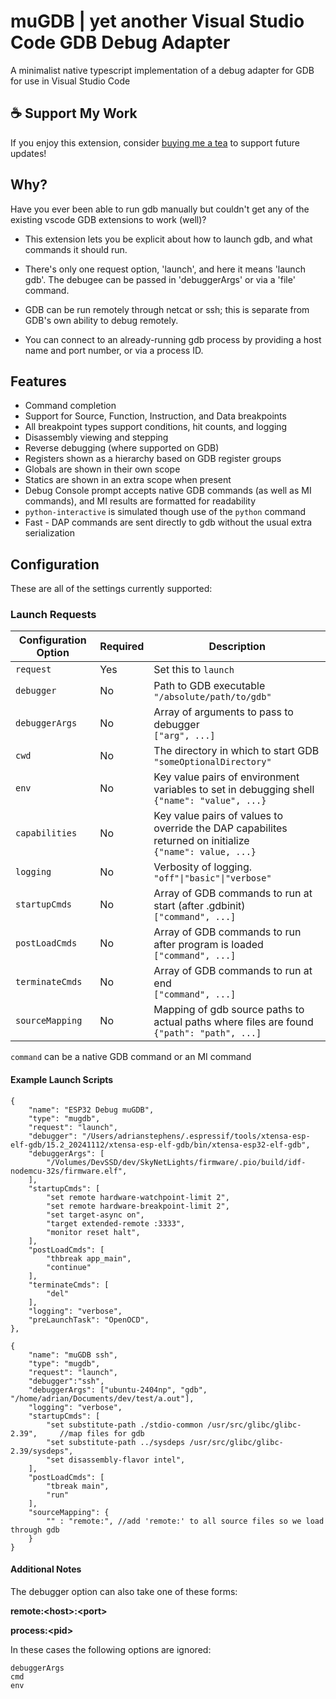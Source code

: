 # muGDB | yet another Visual Studio Code GDB Debug Adapter

A minimalist native typescript implementation of a debug adapter for GDB for use in Visual Studio Code

## ☕ Support My Work  
If you enjoy this extension, consider [buying me a tea](https://coff.ee/adrianstephens) to support future updates!  

## Why?

Have you ever been able to run gdb manually but couldn't get any of the existing vscode GDB extensions to work (well)?

- This extension lets you be explicit about how to launch gdb, and what commands it should run.

- There's only one request option, 'launch', and here it means 'launch gdb'. The debugee can be passed in 'debuggerArgs' or via a 'file' command.

- GDB can be run remotely through netcat or ssh; this is separate from GDB's own ability to debug remotely.

- You can connect to an already-running gdb process by providing a host name and port number, or via a process ID.

## Features

- Command completion
- Support for Source, Function, Instruction, and Data breakpoints
- All breakpoint types support conditions, hit counts, and logging
- Disassembly viewing and stepping
- Reverse debugging (where supported on GDB)
- Registers shown as a hierarchy based on GDB register groups
- Globals are shown in their own scope
- Statics are shown in an extra scope when present
- Debug Console prompt accepts native GDB commands (as well as MI commands), and MI results are formatted for readability
- `python-interactive` is simulated though use of the `python` command
- Fast - DAP commands are sent directly to gdb without the usual extra serialization

## Configuration

These are all of the settings currently supported:

### Launch Requests

| Configuration Option  | Required | Description                                                              |
| --------------------- |----------|--------------------------------------------------------------------------|
| `request`             | Yes      | Set this to `launch`                                                     |
| `debugger`            | No       | Path to GDB executable<br>```"/absolute/path/to/gdb"```                  |
| `debuggerArgs`        | No       | Array of arguments to pass to debugger<br>```["arg", ...]``` |
| `cwd`                 | No       | The directory in which to start GDB<br>```"someOptionalDirectory"```     |
| `env`                 | No       | Key value pairs of environment variables to set in debugging shell<br>```{"name": "value", ...}``` |
| `capabilities`        | No       | Key value pairs of values to override the DAP capabilites returned on initialize<br>```{"name": value, ...}``` |
| `logging`             | No       | Verbosity of logging.<br>```"off"\|"basic"\|"verbose"```                 |
| `startupCmds`         | No       | Array of GDB commands to run at start (after .gdbinit)<br>```["command", ...]``` |
| `postLoadCmds`        | No       | Array of GDB commands to run after program is loaded<br>```["command", ...]``` |
| `terminateCmds`       | No       | Array of GDB commands to run at end<br>```["command", ...]``` |
| `sourceMapping`       | No       | Mapping of gdb source paths to actual paths where files are found<br>```{"path": "path", ...]``` |

`command` can be a native GDB command or an MI command

#### Example Launch Scripts
```
{
    "name": "ESP32 Debug muGDB",
    "type": "mugdb",
    "request": "launch",
    "debugger": "/Users/adrianstephens/.espressif/tools/xtensa-esp-elf-gdb/15.2_20241112/xtensa-esp-elf-gdb/bin/xtensa-esp32-elf-gdb",
    "debuggerArgs": [
        "/Volumes/DevSSD/dev/SkyNetLights/firmware/.pio/build/idf-nodemcu-32s/firmware.elf",
    ],
    "startupCmds": [
        "set remote hardware-watchpoint-limit 2",
        "set remote hardware-breakpoint-limit 2",
        "set target-async on",
        "target extended-remote :3333",
        "monitor reset halt",
    ],
    "postLoadCmds": [
        "thbreak app_main",
        "continue"
    ],
    "terminateCmds": [
        "del"
    ],
    "logging": "verbose",
    "preLaunchTask": "OpenOCD",
},
```

```
{
    "name": "muGDB ssh",
    "type": "mugdb",
    "request": "launch",
    "debugger":"ssh",
    "debuggerArgs": ["ubuntu-2404np", "gdb", "/home/adrian/Documents/dev/test/a.out"],
    "logging": "verbose",
    "startupCmds": [
        "set substitute-path ./stdio-common /usr/src/glibc/glibc-2.39",     //map files for gdb
        "set substitute-path ../sysdeps /usr/src/glibc/glibc-2.39/sysdeps",
        "set disassembly-flavor intel",
    ],
    "postLoadCmds": [
        "tbreak main",
        "run"
    ],
    "sourceMapping": {
        "" : "remote:", //add 'remote:' to all source files so we load through gdb
    }
}
```
#### Additional Notes

The debugger option can also take one of these forms:

**remote:\<host>:\<port>**

**process:\<pid>**

In these cases the following options are ignored:

`debuggerArgs`  
`cmd`  
`env`  